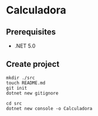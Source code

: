 # Calculadora

## Prerequisites

* .NET 5.0

## Create project

```shell
mkdir ./src
touch README.md
git init
dotnet new gitignore
```

```shell
cd src
dotnet new console -o Calculadora
```